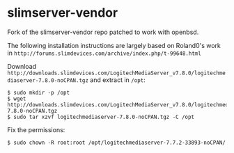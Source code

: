 slimserver-vendor
=================

Fork of the slimserver-vendor repo patched to work with openbsd.

The following installation instructions are largely based on Roland0's work in `http://forums.slimdevices.com/archive/index.php/t-99648.html`

Download `http://downloads.slimdevices.com/LogitechMediaServer_v7.8.0/logitechmediaserver-7.8.0-noCPAN.tgz` and extract in `/opt`:

```
$ sudo mkdir -p /opt
$ wget http://downloads.slimdevices.com/LogitechMediaServer_v7.8.0/logitechmediaserver-7.8.0-noCPAN.tgz
$ sudo tar xzvf logitechmediaserver-7.8.0-noCPAN.tgz -C /opt
```

Fix the permissions:
```
$ sudo chown -R root:root /opt/logitechmediaserver-7.7.2-33893-noCPAN/
```
